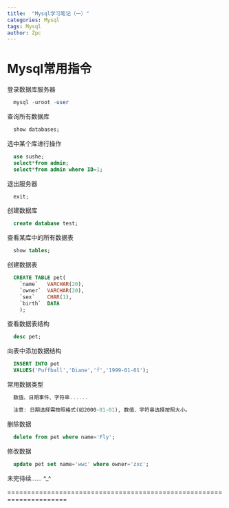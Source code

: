 ```yaml
---
title:  "Mysql学习笔记（一）"
categories: Mysql
tags: Mysql
author: Zpc
---
```



# Mysql常用指令



登录数据库服务器

```sql
  mysql -uroot -user
```

查询所有数据库

```sql
  show databases;
```

选中某个库进行操作

```sql
  use sushe;
  select*from admin;
  select*from admin where ID=1;
```

退出服务器

```sql
  exit;
```

创建数据库

```sql
  create database test;
```

查看某库中的所有数据表

```sql
  show tables;
```

创建数据表

```sql
  CREATE TABLE pet(
    `name`   VARCHAR(20),
    `owner`  VARCHAR(20),
    `sex`    CHAR(1),
    `birth`  DATA
    );
```

查看数据表结构

```sql
  desc pet;
```

向表中添加数据结构

```sql
  INSERT INTO pet
  VALUES('Puffball','Diane','f','1999-01-01');
```

常用数据类型

```sql
  数值、日期事件、字符串......

  注意: 日期选择需按照格式(如2000-01-01), 数值、字符串选择按照大小。
```

删除数据

```sql
  delete from pet where name='Fly';
```

修改数据

```sql
  update pet set name='wwc' where owner='zxc';
```




未完待续...... ^_^


=====================================================================

